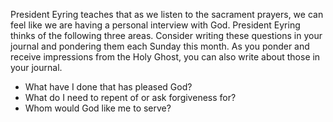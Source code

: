 President Eyring teaches that as we listen to the sacrament prayers, we can feel like we are having a personal interview with God. President Eyring thinks of the following three areas. Consider writing these questions in your journal and pondering them each Sunday this month. As you ponder and receive impressions from the Holy Ghost, you can also write about those in your journal.
+ What have I done that has pleased God?
+ What do I need to repent of or ask forgiveness for?
+ Whom would God like me to serve?
